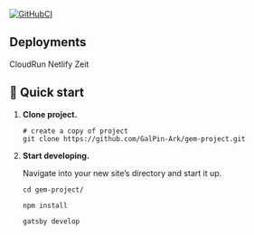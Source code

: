 
[![GitHubCI](https://github.com/unozerocode/gem-project/workflows/Node%20CI/badge.svg)](https://github.com/unozerocode/gem-project/actions?query=workflow%3A%22Node+CI%22)

## Deployments

CloudRun
Netlify
Zeit

## 🚀 Quick start

1.  **Clone project.**

    

    ```shell
    # create a copy of project
    git clone https://github.com/GalPin-Ark/gem-project.git
    ```

1.  **Start developing.**

    Navigate into your new site’s directory and start it up.

    ```shell
    cd gem-project/

    npm install

    gatsby develop
    ```
